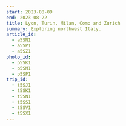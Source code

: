 ```yaml
---
start: 2023-08-09
end: 2023-08-22
title: Lyon, Turin, Milan, Como and Zurich
summary: Exploring northwest Italy.
article_id:
  - a5SN1
  - a5SP1
  - a5SZ1
photo_id:
  - p5SK1
  - p5SM1
  - p5SP1
trip_id:
  - t5SJ1
  - t5SK1
  - t5SN1
  - t5SS1
  - t5SV1
  - t5SX1
---
```

